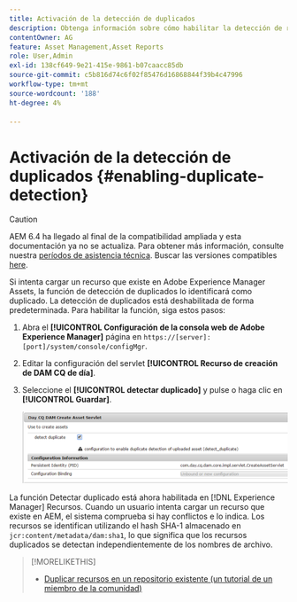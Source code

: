 ```yaml
---
title: Activación de la detección de duplicados
description: Obtenga información sobre cómo habilitar la detección de recursos duplicados en AEM.
contentOwner: AG
feature: Asset Management,Asset Reports
role: User,Admin
exl-id: 138cf649-9e21-415e-9861-b07caacc85db
source-git-commit: c5b816d74c6f02f85476d16868844f39b4c47996
workflow-type: tm+mt
source-wordcount: '188'
ht-degree: 4%

---
```


# Activación de la detección de duplicados {#enabling-duplicate-detection}

>[!CAUTION]
>
>AEM 6.4 ha llegado al final de la compatibilidad ampliada y esta documentación ya no se actualiza. Para obtener más información, consulte nuestra [períodos de asistencia técnica](https://helpx.adobe.com/es/support/programs/eol-matrix.html). Buscar las versiones compatibles [here](https://experienceleague.adobe.com/docs/).

Si intenta cargar un recurso que existe en Adobe Experience Manager Assets, la función de detección de duplicados lo identificará como duplicado. La detección de duplicados está deshabilitada de forma predeterminada. Para habilitar la función, siga estos pasos:

1. Abra el **[!UICONTROL Configuración de la consola web de Adobe Experience Manager]** página en `https://[server]:[port]/system/console/configMgr`.
1. Editar la configuración del servlet **[!UICONTROL Recurso de creación de DAM CQ de día]**.
1. Seleccione el **[!UICONTROL detectar duplicado]** y pulse o haga clic en **[!UICONTROL Guardar]**.

   ![Seleccione la opción Detectar duplicado en el servlet](assets/chlimage_1-377.png)

La función Detectar duplicado está ahora habilitada en [!DNL Experience Manager] Recursos. Cuando un usuario intenta cargar un recurso que existe en AEM, el sistema comprueba si hay conflictos e lo indica. Los recursos se identifican utilizando el hash SHA-1 almacenado en `jcr:content/metadata/dam:sha1`, lo que significa que los recursos duplicados se detectan independientemente de los nombres de archivo.

>[!MORELIKETHIS]
>
>* [Duplicar recursos en un repositorio existente (un tutorial de un miembro de la comunidad)](https://experience-aem.blogspot.com/2019/06/aem-65-find-duplicate-assets-binaries-in-existing-repository.html)


